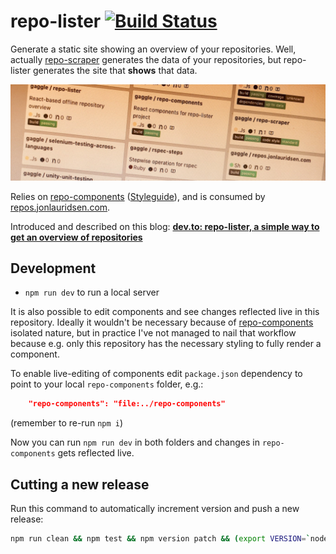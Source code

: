 # repo-lister [![Build Status](https://travis-ci.org/gaggle/repo-lister.svg?branch=master)](https://travis-ci.org/gaggle/repo-lister)
Generate a static site showing an overview of your repositories. Well, actually [repo-scraper][repo-scraper] generates the data of your repositories, but repo-lister generates the site that **shows** that data.

![Image showing closeup of generated site](screenshot.jpg)

Relies on [repo-components][components] ([Styleguide][styleguide]), and is consumed by [repos.jonlauridsen.com][repos.jonlauridsen.com].

Introduced and described on this blog: **[dev.to: repo-lister, a simple way to get an overview of repositories][dev.to]**


## Development
* `npm run dev` to run a local server

It is also possible to edit components and see changes reflected live in this repository. Ideally it wouldn't be necessary because of [repo-components][components] isolated nature, but in practice I've not managed to nail that workflow because e.g. only this repository has the necessary styling to fully render a component.

To enable live-editing of components edit `package.json` dependency to point to your local `repo-components` folder, e.g.:
```json
    "repo-components": "file:../repo-components"
```
(remember to re-run `npm i`)

Now you can run `npm run dev` in both folders and changes in `repo-components` gets reflected live.


## Cutting a new release
Run this command to automatically increment version and push a new release:
```bash
npm run clean && npm test && npm version patch && (export VERSION=`node -p "require('./package.json').version"`; git push && git push origin v$VERSION)
```


[components]: https://github.com/gaggle/repo-components
[dev.to]: https://dev.to/jonlauridsen/repo-lister-a-simple-way-to-get-an-overview-of-repositories-90l
[repo-scraper]: https://github.com/gaggle/repo-scraper
[repos.jonlauridsen.com]: https://github.com/gaggle/repos.jonlauridsen.com
[styleguide]: https://gaggle.github.io/repo-components/
